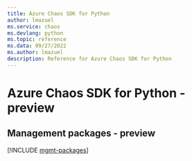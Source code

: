 ```yaml
---
title: Azure Chaos SDK for Python
author: lmazuel
ms.service: chaos
ms.devlang: python
ms.topic: reference
ms.data: 09/27/2022
ms.author: lmazuel
description: Reference for Azure Chaos SDK for Python
---
```

# Azure Chaos SDK for Python - preview

## Management packages - preview
[!INCLUDE [mgmt-packages](chaos-mgmt-index.md)]